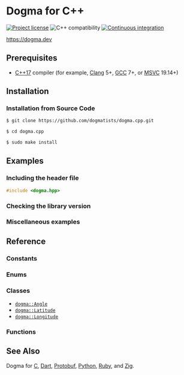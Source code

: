 # Dogma for C++

[![Project license](https://img.shields.io/badge/license-Public%20Domain-blue.svg)](https://unlicense.org)
![C++ compatibility](https://img.shields.io/badge/c%2B%2B-17%20%7C%2020-blue)
[![Continuous integration](https://github.com/dogmatists/dogma.cpp/workflows/CI/badge.svg)](https://github.com/dogmatists/dogma.cpp/actions?query=workflow:CI)

<https://dogma.dev>

## Prerequisites

- [C++17][] compiler (for example, [Clang][] 5+, [GCC][] 7+, or [MSVC][] 19.14+)

[C++17]: https://en.wikipedia.org/wiki/C%2B%2B17
[Clang]: https://clang.llvm.org
[GCC]:   https://gcc.gnu.org
[MSVC]:  https://en.wikipedia.org/wiki/Microsoft_Visual_C%2B%2B

## Installation

### Installation from Source Code

```bash
$ git clone https://github.com/dogmatists/dogma.cpp.git

$ cd dogma.cpp

$ sudo make install
```

## Examples

### Including the header file

```c++
#include <dogma.hpp>
```

### Checking the library version

### Miscellaneous examples

## Reference

### Constants

### Enums

### Classes

- [`dogma::Angle`](https://dogma.dev/Angle)
- [`dogma::Latitude`](https://dogma.dev/Latitude)
- [`dogma::Longitude`](https://dogma.dev/Longitude)

### Functions

## See Also

Dogma for [C][], [Dart][], [Protobuf][], [Python][], [Ruby][], and [Zig][].

[C]:        https://github.com/dogmatists/dogma.c
[C++]:      https://github.com/dogmatists/dogma.cpp
[Dart]:     https://github.com/dogmatists/dogma.dart
[Protobuf]: https://github.com/dogmatists/dogma.pb
[Python]:   https://github.com/dogmatists/dogma.py
[Ruby]:     https://github.com/dogmatists/dogma.rb
[Zig]:      https://github.com/dogmatists/dogma.zig
